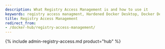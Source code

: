 ```yaml
---
description: What Registry Access Management is and how to use it
keywords: registry access managment, Hardened Docker Desktop, Docker Desktop, images, Docker Hub
title: Registry Access Management
redirect_from: 
- /docker-hub/registry-access-management/
---
```


{% include admin-registry-access.md product="hub" %}